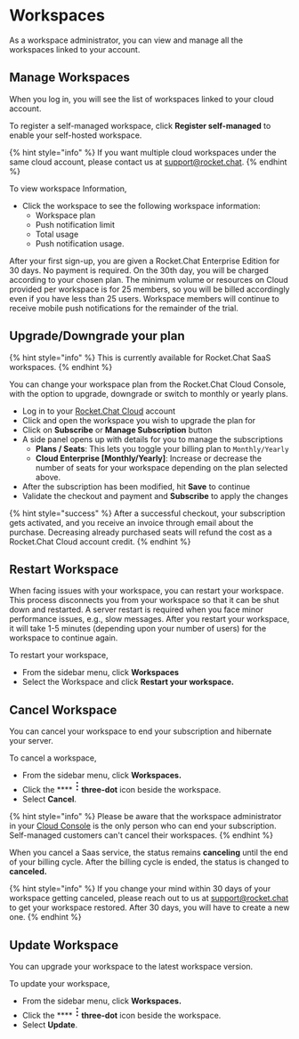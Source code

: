 # Workspaces

As a workspace administrator, you can view and manage all the workspaces linked to your account.

## Manage Workspaces

When you log in, you will see the list of workspaces linked to your cloud account.&#x20;

To register a self-managed workspace, click **Register self-managed** to enable your self-hosted workspace.

{% hint style="info" %}
&#x20;If you want multiple cloud workspaces under the same cloud account, please contact us at [support@rocket.chat](mailto:support@rocket.chat).
{% endhint %}

To view workspace Information,

* Click the workspace to see the following workspace information:&#x20;
  * Workspace plan
  * Push notification limit
  * Total usage
  * Push notification usage.

After your first sign-up, you are given a Rocket.Chat Enterprise Edition for 30 days. No payment is required. On the 30th day, you will be charged according to your chosen plan. The minimum volume or resources on Cloud provided per workspace is for 25 members, so you will be billed accordingly even if you have less than 25 users. Workspace members will continue to receive mobile push notifications for the remainder of the trial.&#x20;

## Upgrade/Downgrade your plan

{% hint style="info" %}
This is currently available for Rocket.Chat SaaS workspaces.
{% endhint %}

You can change your workspace plan from the Rocket.Chat Cloud Console, with the option to upgrade, downgrade or switch to monthly or yearly plans.

* Log in to your [Rocket.Chat Cloud](https://cloud.rocket.chat/home) account
* Click and open the workspace you wish to upgrade the plan for
* Click on **Subscribe** or **Manage Subscription** button
* A side panel opens up with details for you to manage the subscriptions
  * **Plans / Seats**: This lets you toggle your billing plan to `Monthly/Yearly`
  * **Cloud Enterprise \[Monthly/Yearly]**: Increase or decrease the number of seats for your workspace depending on the plan selected above.
* After the subscription has been modified, hit **Save** to continue
* Validate the checkout and payment and **Subscribe** to apply the changes

{% hint style="success" %}
After a successful checkout, your subscription gets activated, and you receive an invoice through email about the purchase. Decreasing already purchased seats will refund the cost as a Rocket.Chat Cloud account credit.
{% endhint %}

## Restart Workspace

When facing issues with your workspace, you can restart your workspace. This process disconnects you from your workspace so that it can be shut down and restarted. A server restart is required when you face minor performance issues, e.g., slow messages. After you restart your workspace, it will take 1-5 minutes (depending upon your number of users) for the workspace to continue again.

To restart your workspace,

* From the sidebar menu, click **Workspaces**
* Select the Workspace and click **Restart your workspace.**

## Cancel Workspace

You can cancel your workspace to end your subscription and hibernate your server.

To cancel a workspace,

* From the sidebar menu, click **Workspaces.**
* Click the **** ![](<../../../.gitbook/assets/three-dot-icon (1).png>)**three-dot** icon beside the workspace.
* Select **Cancel**.

{% hint style="info" %}
Please be aware that the workspace administrator in your [Cloud Console](https://cloud.rocket.chat/) is the only person who can end your subscription. Self-managed customers can't cancel their workspaces.
{% endhint %}

When you cancel a Saas service, the status remains **canceling** until the end of your billing cycle. After the billing cycle is ended, the status is changed to **canceled.**

{% hint style="info" %}
If you change your mind within 30 days of your workspace getting canceled, please reach out to us at [support@rocket.chat](mailto:support@rocket.chat) to get your workspace restored. After 30 days, you will have to create a new one.
{% endhint %}

## Update Workspace

You can upgrade your workspace to the latest workspace version.

To update your workspace,

* From the sidebar menu, click **Workspaces.**
* Click the **** ![](<../../../.gitbook/assets/three-dot-icon (1).png>)**three-dot** icon beside the workspace.
* Select **Update**.
